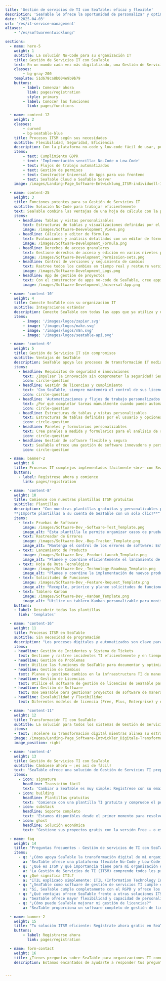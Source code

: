 ```yaml
---
title: 'Gestión de servicios de TI con SeaTable: eficaz y flexible'
description: 'SeaTable le ofrece la oportunidad de personalizar y optimizar su gestión de servicios de TI. Utilice nuestra solución sin código.'
date: '2025-04-03'
url: '/es/it-service-management'
aliases:
    - '/es/softwareentwicklung/'

sections:
  - name: hero-5
    weight: 1
    subtitle: La solución No-Code para su organización IT
    title: Gestión de Servicios IT con SeaTable
    text: En un mundo cada vez más digitalizado, una Gestión de Servicios IT (ITSM) eficiente y flexible es esencial para satisfacer las complejas demandas de las organizaciones IT modernas. Con SeaTable, puede diseñar sus procesos ITSM de manera flexible y segura, sin comprometer el cumplimiento ni la innovación.
    classes:
        - bg-gray-200
    template: 51d678ca8b004e9b9b79
    buttons:
        - label: Comenzar ahora
          link: pages/registration
          style: primary
        - label: Conocer las funciones
          link: pages/functions

  - name: content-12
    weight: 2
    classes:
        - curved
        - bg-seatable-blue
    title: Procesos ITSM según sus necesidades
    subtitle: Flexibilidad, Seguridad, Eficiencia
    description: Con la plataforma no-code y low-code fácil de usar, puede mapear sus procesos de Gestión de Servicios IT de manera simple y eficiente. SeaTable ofrece flujos de trabajo personalizables que se integran flexiblemente en sus sistemas existentes, manteniéndolo ágil y bien preparado para desarrollos futuros.
    items:
        - text: Cumplimiento GDPR
        - text: 'Implementación sencilla: No-Code o Low-Code'
        - text: Flujos de trabajo automatizados
        - text: Gestión de permisos
        - text: Constructor Universal de Apps para uso frontend
        - text: SeaTable Cloud o SeaTable Server
    image: /images/Landing-Page_Software-Entwicklung_ITSM-individuell-1.png

  - name: content-25
    weight: 3
    title: Funciones potentes para su Gestión de Servicios IT
    subtitle: Solución No-Code para trabajar eficientemente
    text: SeaTable combina las ventajas de una hoja de cálculo con la potencia de una base de datos y un constructor de apps no-code. Esta combinación permite a los equipos IT gestionar flujos de trabajo y datos complejos de manera eficiente mientras implementan su estrategia IT de forma ágil, haciendo de SeaTable una solución indispensable.
    items:
      - headline: Tablas y vistas personalizables
        text: Estructuras de tablas y visualizaciones definidas por el usuario para una mejor organización de proyectos IT.
        image: /images/Software-Deevelopment_Views.png
      - headline: Cálculos y editor de fórmulas
        text: Evaluaciones y análisis detallados con un editor de fórmulas intuitivo y módulo de estadísticas.
        image: /images/Software-Development_Formula.png
      - headline: Derechos de acceso granulares
        text: Gestione derechos de acceso y edición en varios niveles para máxima seguridad y cumplimiento.
        image: /images/Software-Development_Permission-sets.png
      - headline: Control de versiones y seguimiento de cambios
        text: Rastree todos los cambios en tiempo real y restaure versiones anteriores.
        image: /images/Software-Development_Logs.png
      - headline: App de gestión de proyectos
        text: Con el constructor de apps no-code de SeaTable, cree apps basadas en web sin necesidad de conocimientos de programación. En dicha app de gestión de proyectos, puede controlar exactamente qué datos pueden ver los miembros de su equipo y cómo se visualizan.
        image: /images/Software-Development_Universal-App.png

  - name: 'content-10'
    weight: 4
    title: Conecte SeaTable con su organización IT
    subtitle: Integraciones estándar
    description: Conecte SeaTable con todas las apps que ya utiliza y utilícelo como centro neurálgico para toda su Gestión de Servicios IT.
    items:
        - image: '/images/logos/zapier.svg'
        - image: '/images/logos/make.svg'
        - image: '/images/logos/n8n.svg'
        - image: '/images/logos/seatable-api.svg'

  - name: 'content-9'
    weight: 5
    title: Gestión de Servicios IT sin compromisos
    subtitle: Ventajas de SeaTable
    description: SeaTable apoya los procesos de transformación IT mediante sus opciones de personalización flexibles y flujos de trabajo automatizados. Combinando una potente gestión de datos con un desarrollo de aplicaciones intuitivo, puede digitalizar y automatizar incluso procesos complejos de forma rápida y segura.
    items:
      - headline: Requisitos de seguridad e innovaciones
        text: ¿Impulsar la innovación sin comprometer la seguridad? SeaTable garantiza el cumplimiento de los más altos estándares de seguridad. Gracias a los derechos de acceso granulares y al procesamiento de datos conforme al GDPR, puede diseñar sus procesos IT de forma innovadora sin comprometer la seguridad de los datos.
        icon: circle-question
      - headline: Gestión de licencias y cumplimiento
        text: 'Con SeaTable, siempre mantendrá el control de sus licencias y podrá asegurarse de que su organización permanece siempre conforme. Los flujos de trabajo automatizados ayudan a supervisar y gestionar eficientemente los plazos de las licencias y las políticas de cumplimiento.'
        icon: circle-question
      - headline: 'Automatizaciones y flujos de trabajo personalizados'
        text: ¿Por qué completar tareas manualmente cuando puede automatizarlas? Cree automatizaciones personalizadas para reducir tareas rutinarias, minimizar errores y aumentar la eficiencia.
        icon: circle-question
      - headline: Estructuras de tablas y vistas personalizables
        text: Estructuras de tablas definidas por el usuario y opciones de visualización como tableros Kanban, calendarios y diagramas de Gantt permiten una mejor organización de los procesos de Gestión de Servicios IT.
        icon: circle-question
      - headline: Paneles y formularios personalizables
        text: Cree paneles a medida y formularios para el análisis de requisitos, desarrollo de productos e informes.
        icon: circle-question
      - headline: Gestión de software flexible y segura
        text: SeaTable ofrece una gestión de software innovadora y personalizable que ayuda a las organizaciones IT a optimizar y digitalizar sus procesos ITSM.
        icon: circle-question

  - name: banner-2
    weight: 6
    title: Procesos IT complejos implementados fácilmente <br>– con SeaTable
    buttons:
      - label: Regístrese ahora y comience
        link: pages/registration

  - name: 'content-8'
    weight: 10
    title: Comience con nuestras plantillas ITSM gratuitas
    subtitle: Plantillas
    description: "Con nuestras plantillas gratuitas y personalizables para la Gestión de Servicios TI, puede empezar inmediatamente. Todas las plantillas son ampliables, por lo que pueden adaptarse a los requisitos específicos de su organización de TI:<br><br>
    **¡Importe plantillas a su cuenta de SeaTable con un solo clic!**"
    items:
      - text: Pruebas de Software
        image: /images/Software-Dev_-Software-Test_Template.png
        image_alt: "Esta plantilla le permite organizar casos de prueba, crear planes de prueba y hacer seguimiento de resultados. Se puede ampliar fácilmente con tipos de prueba adicionales."
      - text: Rastreador de Errores
        image: /images/Software-Dev_-Bug-Tracker_Template.png
        image_alt: "Mantenga el control de los errores de software: Esta plantilla le permite reportar errores, priorizarlos y hacer seguimiento en tiempo real de su solución."
      - text: Lanzamiento de Producto
        image: /images/Software-Dev_-Product-Launch_Template.png
        image_alt: "Planee y coordine eficientemente el lanzamiento de nuevos productos. Esta plantilla le ayuda a gestionar tareas, responsabilidades y plazos."
      - text: Hoja de Ruta Tecnológica
        image: /images/Software-Dev_-Technology-Roadmap_Template.png
        image_alt: "Planee y coordine la implementación de nuevos productos. Esta plantilla le ayuda a gestionar tareas, responsabilidades y plazos."
      - text: Solicitudes de Funciones
        image: /images/Software-Dev_-Feature-Request_Template.png
        image_alt: "Recopile, priorice y planee solicitudes de funciones de sus stakeholders. Personalice la plantilla para añadir criterios adicionales."
      - text: Tablero Kanban
        image: /images/Software-Dev_-Kanban_Template.png
        image_alt: "Utilice un tablero Kanban personalizable para monitorear el progreso de proyectos TI y responsabilidades."
    buttons:
    - label: Descubrir todas las plantillas
      link: 'templates'

  - name: "content-16"
    weight: 11
    title: Procesos ITSM en SeaTable
    subtitle: Sin necesidad de programación
    description: "Los procesos digitales y automatizados son clave para el éxito de su TI. SeaTable ofrece todas las funciones para gestionar eficientemente procesos críticos de gestión de servicios."
    items:
    - headline: Gestión de Incidentes y Sistema de Tickets
      text: Gestione y rastree incidentes TI eficientemente y en tiempo real. Utilice flujos de trabajo personalizados para la gestión de fallos y solución rápida de problemas.
    - headline: Gestión de Problemas
      text: Utilice las funciones de SeaTable para documentar y optimizar soluciones, y crear una base de conocimiento.
    - headline: Gestión de Cambios
      text: Planee y gestione cambios en la infraestructura TI de manera estructurada y segura. Los flujos automatizados ayudan a controlar todo el proceso de cambio.
    - headline: Gestión de Licencias
      text: Utilice el software de gestión de licencias de SeaTable para administrarlas eficientemente y garantizar cumplimiento. Organice y supervise datos centralizados para optimizar costos.
    - headline: Gestión de Software
      text: Use SeaTable para gestionar proyectos de software de manera estructurada y transparente.
    - headline: Escalabilidad y Flexibilidad
      text: Diferentes modelos de licencia (Free, Plus, Enterprise) y opciones de despliegue se adaptan a sus necesidades. No requiere tarjeta de crédito para probar la plataforma.

  - name: "content-11"
    weight: 12
    title: Transformación TI con SeaTable
    subtitle: La solución para todos los sistemas de Gestión de Servicios TI
    items:
    - text: ¡Acelere su transformación digital mientras alinea su estrategia TI con los objetivos empresariales! Con SeaTable puede personalizar procesos digitales según sus requisitos específicos.
    image: /images/Landing-Page_Software-Entwickler_Digitale-Transformation-2.png
    image_position: right

  - name: 'content-4'
    weight: 13
    title: Gestión de Servicios TI con SeaTable
    subtitle: Cámbiese ahora – ¡es así de fácil!
    text: 'SeaTable ofrece una solución de Gestión de Servicios TI preparada para el futuro, que combina flexibilidad, seguridad y usabilidad. La plataforma permite implementar rápidamente procesos ITSM.'
    items:
      - icon: signature
        headline: Transición fácil
        text: 'Cambiar a SeaTable es muy simple: Regístrese con su email y comience inmediatamente – sin tarjeta de crédito ni costos ocultos.'
      - icon: building
        headline: Plantillas gratuitas
        text: 'Comience con una plantilla TI gratuita y compruebe el poder de SeaTable. Notará rápidamente cómo mejora su gestión de servicios TI.'
      - icon: substack
        headline: Soporte completo
        text: 'Estamos disponibles desde el primer momento para resolver dudas sobre nuestra herramienta. También ofrecemos paquetes de soporte personalizados.'
      - icon: ghost
        headline: Solución económica
        text: "Gestione sus proyectos gratis con la versión Free – o escale SeaTable según sus necesidades con versiones premium asequibles."

  - name: faq
    weight: 14
    title: "Preguntas frecuentes - Gestión de servicios de TI con SeaTable"
    items:
      - q: '¿Cómo apoya SeaTable la transformación digital de mi organización de TI?'
        a: 'SeaTable ofrece una plataforma flexible No-Code y Low-Code que facilita la adaptación y digitalización de procesos ITSM. Soporta procesos de transformación digital mediante personalización sencilla e integración con sistemas existentes.'
      - q: '¿Qué es ITSM y qué importancia tiene para mi organización de TI?'
        a: 'La Gestión de Servicios de TI (ITSM) comprende todos los procesos y actividades necesarios para proporcionar y administrar servicios tecnológicos a los clientes. Es crucial para la eficiencia y calidad de los servicios TI, permitiendo una gestión estructurada de la infraestructura tecnológica.'
      - q: ¿Qué significa ITIL?
        a: "ITIL explicado simplemente: ITIL (Information Technology Infrastructure Library) es un marco de trabajo para gestionar servicios TI de manera eficiente. Con SeaTable puedes integrar el marco ITIL en tus procesos de gestión de servicios ITSM y adaptarlo flexiblemente para cumplir requisitos específicos, optimizando procesos y mejorando la eficiencia de tus servicios TI."
      - q: "¿SeaTable como software de gestión de servicios TI cumple con el RGPD?"
        a: "Sí, SeaTable cumple completamente con el RGPD y ofrece los más altos estándares de seguridad para proteger datos sensibles en tu infraestructura TI. Nuestros servidores están ubicados exclusivamente en Alemania. La plataforma también incluye funciones de seguridad TI para monitorizar y gestionar permisos de acceso."
      - q: "¿Qué ventajas ofrece SeaTable frente a otras soluciones ITSM como Atlassian?"
        a: "SeaTable ofrece mayor flexibilidad y capacidad de personalización que suites ITSM tradicionales como Atlassian ITSM. Con una plataforma No-Code y Low-Code que no requiere conocimientos de programación, puedes diseñar y optimizar tus procesos TI de manera más eficiente."
      - q: "¿Cómo puede SeaTable mejorar mi gestión de licencias?"
        a: "SeaTable proporciona un software completo de gestión de licencias que simplifica la administración de licencias de software y garantiza el cumplimiento normativo de tu organización. Te ayuda a monitorizar requisitos de licencias y reducir costes. Da el siguiente paso para mejorar tu Gestión de Servicios TI y regístrate ahora gratis en SeaTable. Descubre el futuro de la gestión de servicios con SeaTable - flexible, seguro y totalmente compatible con RGPD."

  - name: banner-2
    weight: 15
    title: "Tu solución ITSM eficiente: Regístrate ahora gratis en SeaTable"
    buttons:
        - label: Registrarse ahora
          link: pages/registration

  - name: form-contact
    weight: 16
    title: ¿Tienes preguntas sobre SeaTable para organizaciones TI como herramienta de gestión de servicios?
    description: Estamos encantados de ayudarte a responder tus preguntas sobre SeaTable como herramienta de Gestión de Servicios TI.


---
```

